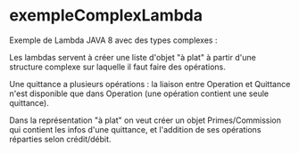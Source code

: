# exempleComplexLambda
Exemple de Lambda JAVA 8 avec des types complexes :

Les lambdas servent à créer une liste d'objet "à plat" à partir d'une structure complexe sur laquelle il faut faire des opérations.

Une quittance a plusieurs opérations : la liaison entre Operation et Quittance n'est disponible que dans Operation (une opération contient une seule quittance).

Dans la représentation "à plat" on veut créer un objet Primes/Commission qui contient les infos d'une quittance, et l'addition de ses opérations réparties selon crédit/débit.
